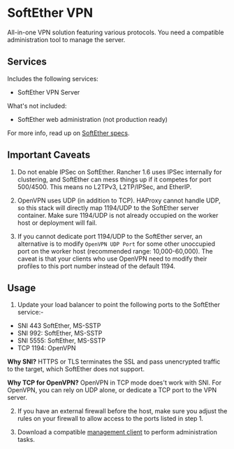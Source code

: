 SoftEther VPN
=============
All-in-one VPN solution featuring various protocols. You need a compatible administration tool to manage the server.

Services
--------
Includes the following services:
- SoftEther VPN Server

What's not included:
- SoftEther web administration (not production ready)

For more info, read up on [SoftEther specs](https://www.softether.org/3-spec#SoftEther_VPN_Protocol_Specification).

Important Caveats
-----------------
1. Do not enable IPSec on SoftEther. Rancher 1.6 uses IPSec internally for clustering, and SoftEther can mess things up if it 
competes for port 500/4500. This means no L2TPv3, L2TP/IPSec, and EtherIP.

2. OpenVPN uses UDP (in addition to TCP). HAProxy cannot handle UDP, so this stack will directly map 1194/UDP to the SoftEther 
server container. Make sure 1194/UDP is not already occupied on the worker host or deployment will fail.

3. If you cannot dedicate port 1194/UDP to the SoftEther server, an alternative is to modify `OpenVPN UDP Port` for some other 
unoccupied port on the worker host (recommended range: 10,000-60,000). The caveat is that your clients who use OpenVPN need to 
modify their profiles to this port number instead of the default 1194.

Usage
-----
1. Update your load balancer to point the following ports to the SoftEther service:-
- SNI 443 SoftEther, MS-SSTP
- SNI 992: SoftEther, MS-SSTP
- SNI 5555: SoftEther, MS-SSTP
- TCP 1194: OpenVPN

**Why SNI?** HTTPS or TLS terminates the SSL and pass unencrypted traffic to the target, which SoftEther does not support.

**Why TCP for OpenVPN?** OpenVPN in TCP mode does't work with SNI. For OpenVPN, you can rely on UDP alone, or dedicate a TCP port to the VPN server.

2. If you have an external firewall before the host, make sure you adjust the rules on your firewall to allow access to the ports listed in step 1.

3. Download a compatible [management client](https://www.softether-download.com/files/softether/v4.29-9680-rtm-2019.02.28-tree/Windows/Admin_Tools/VPN_Server_Manager_and_Command-line_Utility_Package/softether-vpn_admin_tools-v4.29-9680-rtm-2019.02.28-win32.zip) to perform administration tasks. 
